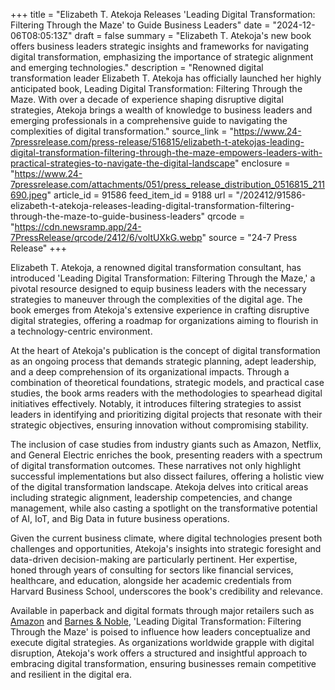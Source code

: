 +++
title = "Elizabeth T. Atekoja Releases 'Leading Digital Transformation: Filtering Through the Maze' to Guide Business Leaders"
date = "2024-12-06T08:05:13Z"
draft = false
summary = "Elizabeth T. Atekoja's new book offers business leaders strategic insights and frameworks for navigating digital transformation, emphasizing the importance of strategic alignment and emerging technologies."
description = "Renowned digital transformation leader Elizabeth T. Atekoja has officially launched her highly anticipated book, Leading Digital Transformation: Filtering Through the Maze. With over a decade of experience shaping disruptive digital strategies, Atekoja brings a wealth of knowledge to business leaders and emerging professionals in a comprehensive guide to navigating the complexities of digital transformation."
source_link = "https://www.24-7pressrelease.com/press-release/516815/elizabeth-t-atekojas-leading-digital-transformation-filtering-through-the-maze-empowers-leaders-with-practical-strategies-to-navigate-the-digital-landscape"
enclosure = "https://www.24-7pressrelease.com/attachments/051/press_release_distribution_0516815_211690.jpeg"
article_id = 91586
feed_item_id = 9188
url = "/202412/91586-elizabeth-t-atekoja-releases-leading-digital-transformation-filtering-through-the-maze-to-guide-business-leaders"
qrcode = "https://cdn.newsramp.app/24-7PressRelease/qrcode/2412/6/voltUXkG.webp"
source = "24-7 Press Release"
+++

<p>Elizabeth T. Atekoja, a renowned digital transformation consultant, has introduced 'Leading Digital Transformation: Filtering Through the Maze,' a pivotal resource designed to equip business leaders with the necessary strategies to maneuver through the complexities of the digital age. The book emerges from Atekoja's extensive experience in crafting disruptive digital strategies, offering a roadmap for organizations aiming to flourish in a technology-centric environment.</p><p>At the heart of Atekoja's publication is the concept of digital transformation as an ongoing process that demands strategic planning, adept leadership, and a deep comprehension of its organizational impacts. Through a combination of theoretical foundations, strategic models, and practical case studies, the book arms readers with the methodologies to spearhead digital initiatives effectively. Notably, it introduces filtering strategies to assist leaders in identifying and prioritizing digital projects that resonate with their strategic objectives, ensuring innovation without compromising stability.</p><p>The inclusion of case studies from industry giants such as Amazon, Netflix, and General Electric enriches the book, presenting readers with a spectrum of digital transformation outcomes. These narratives not only highlight successful implementations but also dissect failures, offering a holistic view of the digital transformation landscape. Atekoja delves into critical areas including strategic alignment, leadership competencies, and change management, while also casting a spotlight on the transformative potential of AI, IoT, and Big Data in future business operations.</p><p>Given the current business climate, where digital technologies present both challenges and opportunities, Atekoja's insights into strategic foresight and data-driven decision-making are particularly pertinent. Her expertise, honed through years of consulting for sectors like financial services, healthcare, and education, alongside her academic credentials from Harvard Business School, underscores the book's credibility and relevance.</p><p>Available in paperback and digital formats through major retailers such as <a href='https://www.amazon.com' rel='nofollow' target='_blank'>Amazon</a> and <a href='https://www.barnesandnoble.com' rel='nofollow' target='_blank'>Barnes & Noble</a>, 'Leading Digital Transformation: Filtering Through the Maze' is poised to influence how leaders conceptualize and execute digital strategies. As organizations worldwide grapple with digital disruption, Atekoja's work offers a structured and insightful approach to embracing digital transformation, ensuring businesses remain competitive and resilient in the digital era.</p>